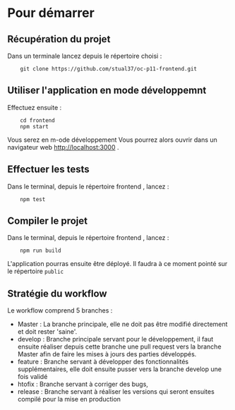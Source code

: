 # Pour démarrer

## Récupération du projet

 Dans un terminale lancez  depuis le répertoire choisi : 

        git clone https://github.com/stual37/oc-p11-frontend.git

## Utiliser l'application en mode développemnt

Effectuez ensuite : 

        cd frontend
        npm start

Vous serez en m-ode développement
Vous pourrez alors ouvrir dans un navigateur web  [http://localhost:3000](http://localhost:3000) .

## Effectuer les tests

Dans le terminal, depuis le répertoire frontend , lancez : 

        npm test

## Compiler le projet 

Dans le terminal, depuis le répertoire frontend , lancez : 

        npm run build

L'application pourras ensuite être déployé. 
Il faudra à ce moment pointé sur le répertoire `public`


## Stratégie du workflow

Le workflow comprend 5 branches :
 - Master : La branche principale, elle ne doit pas être modifié directement et doit rester 'saine'.
 - develop : Branche principale servant pour le développement, il faut ensuite réaliser depuis cette branche une pull request vers la branche Master afin de faire les mises à jours des parties développés.
 - feature : Branche servant à développer des fonctionnalités supplémentaires, elle doit ensuite pusser vers la branche develop une fois validé
 - htofix : Branche servant à corriger des bugs,
 - release : Branche servant à réaliser les versions qui seront ensuites compilé pour la mise en production